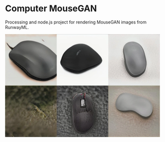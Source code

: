# Computer MouseGAN

Processing and node.js project for rendering MouseGAN images from RunwayML.

![An image of generated output from a computer mouse GAN. Shows a number of blobs that vaguely resemble computer mice.](/assets/example-image.png)
